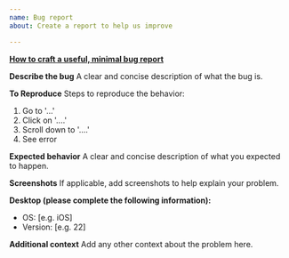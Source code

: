 ```yaml
---
name: Bug report
about: Create a report to help us improve

---
```


**[How to craft a useful, minimal bug report](http://matthewrocklin.com/blog/work/2018/02/28/minimal-bug-reports)**

**Describe the bug**
A clear and concise description of what the bug is.

**To Reproduce**
Steps to reproduce the behavior:
1. Go to '...'
2. Click on '....'
3. Scroll down to '....'
4. See error

**Expected behavior**
A clear and concise description of what you expected to happen.

**Screenshots**
If applicable, add screenshots to help explain your problem.

**Desktop (please complete the following information):**
- OS: [e.g. iOS]
- Version: [e.g. 22]

**Additional context**
Add any other context about the problem here.
